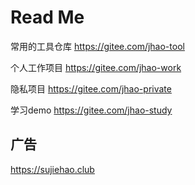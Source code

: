 # Read Me

常用的工具仓库 https://gitee.com/jhao-tool



个人工作项目 https://gitee.com/jhao-work

隐私项目 https://gitee.com/jhao-private


学习demo https://gitee.com/jhao-study

## 广告
https://sujiehao.club
<!-- 
## 个人公众号
![](./assets/wechat.jpg) -->
